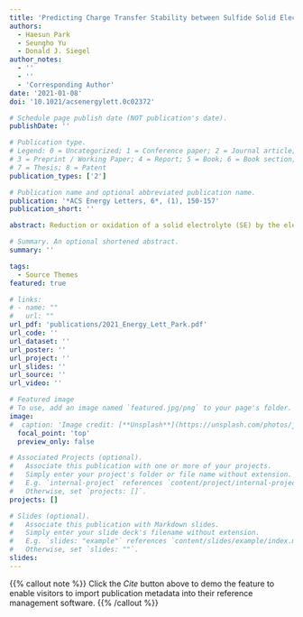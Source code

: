 ```yaml
---
title: 'Predicting Charge Transfer Stability between Sulfide Solid Electrolytes and Li Metal Anodes'
authors:
  - Haesun Park
  - Seungho Yu
  - Donald J. Siegel
author_notes:
  - ''
  - ''
  - 'Corresponding Author'
date: '2021-01-08'
doi: '10.1021/acsenergylett.0c02372'

# Schedule page publish date (NOT publication's date).
publishDate: ''

# Publication type.
# Legend: 0 = Uncategorized; 1 = Conference paper; 2 = Journal article;
# 3 = Preprint / Working Paper; 4 = Report; 5 = Book; 6 = Book section;
# 7 = Thesis; 8 = Patent
publication_types: ['2']

# Publication name and optional abbreviated publication name.
publication: '*ACS Energy Letters, 6*, (1), 150-157'
publication_short: ''

abstract: Reduction or oxidation of a solid electrolyte (SE) by the electrodes of a battery can inject electrons or holes into the SE, inducing unwanted electrical conductivity and/or precipitating harmful interfacial reactions. Here, the likelihood for charge injection from a Li metal anode to 10 sulfide-based SEs is determined by computing the positions of the SE’s band edges with respect to the electrochemical potential of the electrode. Although these SEs exhibit large band gaps (>4 eV), nearly all are susceptible to electron injection. One notable exception is the B-containing sulfide Li3BS3, which exhibits the greatest resistance to reduction. The trends in charge transfer stability are compared to those for chemical stability with a Li anode and are found to be similar. The combined characterization of chemical and charge transfer phenomena allows for a comprehensive assessment of interfacial stability. The utility of this approach is demonstrated by interpreting recent experiments on the Li/Li2H2PO4/LGPS interface system.

# Summary. An optional shortened abstract.
summary: ''

tags:
  - Source Themes
featured: true

# links:
# - name: ""
#   url: ""
url_pdf: 'publications/2021_Energy_Lett_Park.pdf'
url_code: ''
url_dataset: ''
url_poster: ''
url_project: ''
url_slides: ''
url_source: ''
url_video: ''

# Featured image
# To use, add an image named `featured.jpg/png` to your page's folder.
image:
#  caption: 'Image credit: [**Unsplash**](https://unsplash.com/photos/jdD8gXaTZsc)'
  focal_point: 'top'
  preview_only: false

# Associated Projects (optional).
#   Associate this publication with one or more of your projects.
#   Simply enter your project's folder or file name without extension.
#   E.g. `internal-project` references `content/project/internal-project/index.md`.
#   Otherwise, set `projects: []`.
projects: []

# Slides (optional).
#   Associate this publication with Markdown slides.
#   Simply enter your slide deck's filename without extension.
#   E.g. `slides: "example"` references `content/slides/example/index.md`.
#   Otherwise, set `slides: ""`.
slides:
---
```


{{% callout note %}}
Click the _Cite_ button above to demo the feature to enable visitors to import publication metadata into their reference management software.
{{% /callout %}}

<!--- Supplementary notes can be added here, including [code and math](https://wowchemy.com/docs/content/writing-markdown-latex/). --->